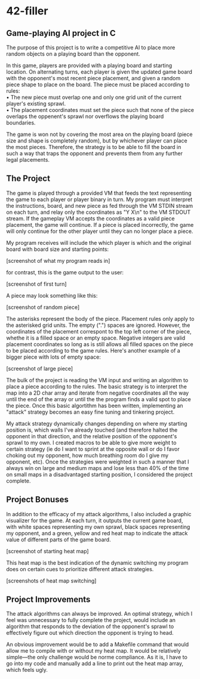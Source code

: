 # 42-filler
## Game-playing AI project in C

The purpose of this project is to write a competitive AI to place more random objects on a playing board than the opponent.

In this game, players are provided with a playing board and starting location. On alternating turns, each player is given the 
updated game board with the opponent's most recent piece placement, and given a random piece shape to place on the board. The 
piece must be placed according to rules:
<br>• The new piece must overlap one and only one grid unit of the current player's existing sprawl.
<br>• The placement coordinates must set the piece such that none of the piece overlaps the oppenent's sprawl nor overflows the playing board boundaries.

The game is won not by covering the most area on the playing board (piece size and shape is completely random), but by whichever player can place the most pieces. Therefore, the strategy is to be able to fill the board in such a way that traps the opponent and prevents them from any further legal placements.

## The Project

The game is played through a provided VM that feeds the text representing the game to each player or player binary in turn. My program must interpret the instructions, board, and new piece as fed through the VM STDIN stream on each turn, and relay only the coordinates as "Y X\n" to the VM STDOUT stream. If the gameplay VM accepts the coordinates as a valid piece placement, the game will continue. If a piece is placed incorrectly, the game will only continue for the other player until they can no longer place a piece.

My program receives will include the which player is which and the original board with board size and starting points: 

[screenshot of what my program reads in]

for contrast, this is the game output to the user:

[screenshot of first turn]

A piece may look something like this:

[screenshot of random piece]

The asterisks represent the body of the piece. Placement rules only apply to the asterisked grid units. The empty (".") spaces are ignored. However, the coordinates of the placement correspont to the top left corner of the piece, whethe it is a filled space or an empty space. Negative integers are valid placement coordinates so long as is still allows all filled spaces on the piece to be placed according to the game rules. Here's another example of a bigger piece with lots of empty space:

[screenshot of large piece]

The bulk of the project is reading the VM input and writing an algorithm to place a piece according to the rules. The basic strategy is to interpret the map into a 2D char array and iterate from negative coordinates all the way until the end of the array or until the the program finds a valid spot to place the piece. Once this basic algortithm has been written, implementing an "attack" strategy becomes an easy fine tuning and tinkering project.

My attack strategy dynamically changes depending on where my starting position is, which walls I've already touched (and therefore halted the opponent in that direction, and the relative position of the opponent's sprawl to my own. I created macros to be able to give more weight to certain strategy (ie do I want to sprint at the opposite wall or do I favor choking out my opponent, how much breathing room do I give my opponent, etc). Once the strategies were weighted in such a manner that I always win on large and medium maps and lose less than 40% of the time on small maps in a disadvantaged starting position, I considered the project complete.

## Project Bonuses

In addition to the efficacy of my attack algorithms, I also included a graphic visualizer for the game. At each turn, it outputs the current game board, with white spaces representing my own sprawl, black spaces representing my opponent, and a green, yellow and red heat map to indicate the attack value of different parts of the game board. 

[screenshot of starting heat map]

This heat map is the best indication of the dynamic switching my program does on certain cues to prioritize different attack strategies.

[screenshots of heat map switching]

## Project Improvements

The attack algorithms can always be improved. An optimal strategy, which I feel was unnecessary to fully complete the project, would include an algorithm that responds to the deviation of the opponent's sprawl to effectively figure out which direction the opponent is trying to head.

An obvious improvement would be to add a Makefile command that would allow me to compile with or without my heat map. It would be relatively simple—the only challenge would be norme compliance. As it is, I have to go into my code and manually add a line to print out the heat map array, which feels ugly.
